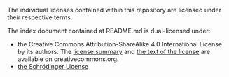 The individual licenses contained within this repository are licensed under their respective terms.

The index document contained at README.md is dual-licensed under:

- the Creative Commons Attribution-ShareAlike 4.0 International License by its authors. The [license summary](https://creativecommons.org/licenses/by-sa/4.0/) and [the text of the license](https://creativecommons.org/licenses/by-sa/4.0/legalcode) are available on creativecommons.org.
- [the Schrödinger License](./schrodinger-license.md)
